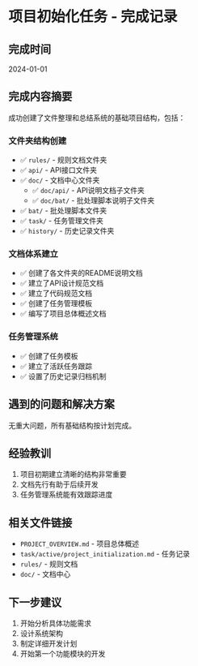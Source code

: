 # 项目初始化任务 - 完成记录

## 完成时间
2024-01-01

## 完成内容摘要
成功创建了文件整理和总结系统的基础项目结构，包括：

### 文件夹结构创建
- ✅ `rules/` - 规则文档文件夹
- ✅ `api/` - API接口文件夹  
- ✅ `doc/` - 文档中心文件夹
  - ✅ `doc/api/` - API说明文档子文件夹
  - ✅ `doc/bat/` - 批处理脚本说明子文件夹
- ✅ `bat/` - 批处理脚本文件夹
- ✅ `task/` - 任务管理文件夹
- ✅ `history/` - 历史记录文件夹

### 文档体系建立
- ✅ 创建了各文件夹的README说明文档
- ✅ 建立了API设计规范文档
- ✅ 建立了代码规范文档
- ✅ 创建了任务管理模板
- ✅ 编写了项目总体概述文档

### 任务管理系统
- ✅ 创建了任务模板
- ✅ 建立了活跃任务跟踪
- ✅ 设置了历史记录归档机制

## 遇到的问题和解决方案
无重大问题，所有基础结构按计划完成。

## 经验教训
1. 项目初期建立清晰的结构非常重要
2. 文档先行有助于后续开发
3. 任务管理系统能有效跟踪进度

## 相关文件链接
- `PROJECT_OVERVIEW.md` - 项目总体概述
- `task/active/project_initialization.md` - 任务记录
- `rules/` - 规则文档
- `doc/` - 文档中心

## 下一步建议
1. 开始分析具体功能需求
2. 设计系统架构
3. 制定详细开发计划
4. 开始第一个功能模块的开发
